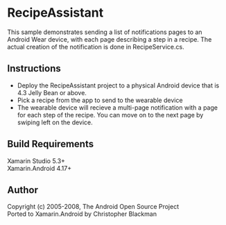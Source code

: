 RecipeAssistant
===============
This sample demonstrates sending a list of notifications pages to an Android Wear device, with each page describing a step in a recipe. The actual creation of the notification is done in RecipeService.cs.

Instructions
------------
* Deploy the RecipeAssistant project to a physical Android device that is 4.3 Jelly Bean or above.
* Pick a recipe from the app to send to the wearable device
* The wearable device will recieve a multi-page notification with a page for each step of the recipe. You can move on to the next page by swiping left on the device.

Build Requirements
------------------
Xamarin Studio 5.3+  
Xamarin.Android 4.17+

Author
------   
Copyright (c) 2005-2008, The Android Open Source Project  
Ported to Xamarin.Android by Christopher Blackman
